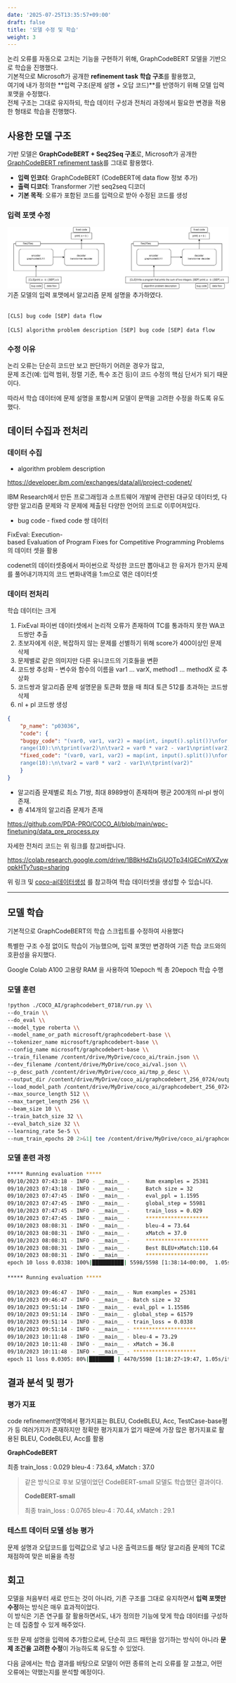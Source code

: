 ```yaml
---
date: '2025-07-25T13:35:57+09:00'
draft: false
title: '모델 수정 및 학습'
weight: 3
---
```


논리 오류를 자동으로 고치는 기능을 구현하기 위해, GraphCodeBERT 모델을 기반으로 학습을 진행했다.  
기본적으로 Microsoft가 공개한 **refinement task 학습 구조**를 활용했고,  
여기에 내가 정의한 **입력 구조(문제 설명 + 오답 코드)**를 반영하기 위해 모델 입력 포맷을 수정했다.  
전체 구조는 그대로 유지하되, 학습 데이터 구성과 전처리 과정에서 필요한 변경을 적용한 형태로 학습을 진행했다.


## 사용한 모델 구조

기반 모델은 **GraphCodeBERT + Seq2Seq 구조**로, Microsoft가 공개한 [GraphCodeBERT refinement task](https://github.com/microsoft/CodeBERT/tree/master/GraphCodeBERT/refinement)를 그대로 활용했다.

- **입력 인코더**: GraphCodeBERT (CodeBERT에 data flow 정보 추가)
- **출력 디코더**: Transformer 기반 seq2seq 디코더
- **기본 목적**: 오류가 포함된 코드를 입력으로 받아 수정된 코드를 생성

### 입력 포맷 수정
![모델_구조_수정](모델_구조_수정.png)
기존 모델의 입력 포맷에서 알고리즘 문제 설명을 추가하였다. 

```

[CLS] bug code [SEP] data flow

[CLS] algorithm problem description [SEP] bug code [SEP] data flow

```

### 수정 이유

논리 오류는 단순히 코드만 보고 판단하기 어려운 경우가 많고,  
문제 조건(예: 입력 범위, 정렬 기준, 특수 조건 등)이 코드 수정의 핵심 단서가 되기 때문이다.  

따라서 학습 데이터에 문제 설명을 포함시켜 모델이 문맥을 고려한 수정을 하도록 유도했다.


## 데이터 수집과 전처리

### 데이터 수집

- algorithm problem description

https://developer.ibm.com/exchanges/data/all/project-codenet/

IBM Research에서 만든 프로그래밍과 소프트웨어 개발에 관련된 대규모 데이터셋, 다양한 알고리즘 문제와 각 문제에 제출된 다양한 언어의 코드로 이루어져있다.

- bug code - fixed code 쌍 데이터

FixEval: Execution-based Evaluation of Program Fixes for Competitive Programming Problems 의 데이터 셋을 활용

codenet의 데이터셋중에서 파이썬으로 작성한 코드만 뽑아내고 한 유저가 한가지 문제를 풀어내기까지의 코드 변화내역을 1:m으로 엮은 데이터셋

### 데이터 전처리

학습 데이터는 크게

1. FixEval 파이썬 데이터셋에서 논리적 오류가 존재하여 TC를 통과하지 못한 WA코드쌍만 추출
2. 초보자에게 쉬운, 복잡하지 않는 문제를 선별하기 위해 score가 400이상인 문제 삭제
3. 문제별로 같은 의미지만 다른 유니코드의 기호들을 변환
4. 코드쌍 추상화 - 변수와 함수의 이름을 var1 ... varX, method1 ... methodX 로 추상화
5. 코드쌍과 알고리즘 문제 설명문을 토큰화 했을 때 최대 토큰 512를 초과하는 코드쌍 삭제
6. nl + pl 코드쌍 생성
```json
{
    "p_name": "p03036",
    "code": {
    "buggy_code": "(var0, var1, var2) = map(int, input().split())\nfor i in
    range(10):\n\tprint(var2)\n\tvar2 = var0 * var2 - var1\nprint(var2)",
    "fixed_code": "(var0, var1, var2) = map(int, input().split())\nfor i in
    range(10):\n\tvar2 = var0 * var2 - var1\n\tprint(var2)"
    }
}
```
* 알고리즘 문제별로 최소 71쌍, 최대 8989쌍이 존재하며 평균 200개의 nl-pl 쌍이 존재.
* 총 414개의 알고리즘 문제가 존재

https://github.com/PDA-PRO/COCO_AI/blob/main/wpc-finetuning/data_pre_process.py

자세한 전처리 코드는 위 링크를 참고바랍니다.

https://colab.research.google.com/drive/1BBkHdZIsGjUOTp34IGECnWXZywopkHTy?usp=sharing

위 링크 및 [coco-ai데이터생성](https://github.com/PDA-PRO/COCO_AI/blob/main/wpc-finetuning/coco-ai_%EB%8D%B0%EC%9D%B4%ED%84%B0%EC%83%9D%EC%84%B1.ipynb) 를 참고하여 학습 데이터셋을 생성할 수 있습니다.

---

## 모델 학습

기본적으로 GraphCodeBERT의 학습 스크립트를 수정하여 사용했다

특별한 구조 수정 없이도 학습이 가능했으며, 입력 포맷만 변경하여 기존 학습 코드와의 호환성을 유지했다.

Google Colab A100 고용량 RAM 을 사용하여 10epoch 씩 총 20epoch 학습 수행
### 모델 훈련

```bash
!python ./COCO_AI/graphcodebert_0718/run.py \\
--do_train \\
--do_eval \\
--model_type roberta \\
--model_name_or_path microsoft/graphcodebert-base \\
--tokenizer_name microsoft/graphcodebert-base \\
--config_name microsoft/graphcodebert-base \\
--train_filename /content/drive/MyDrive/coco_ai/train.json \\
--dev_filename /content/drive/MyDrive/coco_ai/val.json \\
--p_desc_path /content/drive/MyDrive/coco_ai/tmp_p_desc \\
--output_dir /content/drive/MyDrive/coco_ai/graphcodebert_256_0724/output \\
--load_model_path /content/drive/MyDrive/coco_ai/graphcodebert_256_0724/output/checkpoint-last/pytorch_model.bin \\
--max_source_length 512 \\
--max_target_length 256 \\
--beam_size 10 \\
--train_batch_size 32 \\
--eval_batch_size 32 \\
--learning_rate 5e-5 \\
--num_train_epochs 20 2>&1| tee /content/drive/MyDrive/coco_ai/graphcodebert_256_0724/output/train.log

```

### 모델 훈련 과정

```bash
***** Running evaluation *****
09/10/2023 07:43:18 - INFO - __main__ -     Num examples = 25381
09/10/2023 07:43:18 - INFO - __main__ -     Batch size = 32
09/10/2023 07:47:45 - INFO - __main__ -     eval_ppl = 1.1595
09/10/2023 07:47:45 - INFO - __main__ -     global_step = 55981
09/10/2023 07:47:45 - INFO - __main__ -     train_loss = 0.029
09/10/2023 07:47:45 - INFO - __main__ -     ********************
09/10/2023 08:08:31 - INFO - __main__ -     bleu-4 = 73.64 
09/10/2023 08:08:31 - INFO - __main__ -     xMatch = 37.0 
09/10/2023 08:08:31 - INFO - __main__ -     ********************
09/10/2023 08:08:31 - INFO - __main__ -     Best BLEU+xMatch:110.64
09/10/2023 08:08:31 - INFO - __main__ -     ********************
epoch 10 loss 0.0338: 100%|██████████| 5598/5598 [1:38:14<00:00,  1.05s/it]

***** Running evaluation *****

09/10/2023 09:46:47 - INFO - __main__ - Num examples = 25381
09/10/2023 09:46:47 - INFO - __main__ - Batch size = 32
09/10/2023 09:51:14 - INFO - __main__ - eval_ppl = 1.15586
09/10/2023 09:51:14 - INFO - __main__ - global_step = 61579
09/10/2023 09:51:14 - INFO - __main__ - train_loss = 0.0338
09/10/2023 09:51:14 - INFO - __main__ - ********************
09/10/2023 10:11:48 - INFO - __main__ - bleu-4 = 73.29
09/10/2023 10:11:48 - INFO - __main__ - xMatch = 36.8
09/10/2023 10:11:48 - INFO - __main__ - ********************
epoch 11 loss 0.0305: 80%|███████▉ | 4470/5598 [1:18:27<19:47, 1.05s/it]
```

## 결과 분석 및 평가

### 평가 지표

code refinement영역에서 평가지표는 BLEU, CodeBLEU, Acc, TestCase-base평가 등 여러가지가 존재하지만 정확한 평가지표가 없기 때문에 가장 많은 평가지표로 활용된 BLEU, CodeBLEU, Acc를 활용

**GraphCodeBERT**

최종 train_loss : 0.029 bleu-4 : 73.64, xMatch : 37.0


> 같은 방식으로 후보 모델이었던 CodeBERT-small 모델도 학습했던 결과이다.
>
>**CodeBERT-small**
>
>최종 train_loss : 0.0765 bleu-4 : 70.44, xMatch : 29.1

### 테스트 데이터 모델 성능 평가

문제 설명과 오답코드를 입력값으로 넣고 나온 출력코드를 해당 알고리즘 문제의 TC로 채점하여 맞은 비율을 측정

## 회고

모델을 처음부터 새로 만드는 것이 아니라, 기존 구조를 그대로 유지하면서 **입력 포맷만 수정**하는 방식은 매우 효과적이었다.  
이 방식은 기존 연구를 잘 활용하면서도, 내가 정의한 기능에 맞게 학습 데이터를 구성하는 데 집중할 수 있게 해주었다.

또한 문제 설명을 입력에 추가함으로써, 단순히 코드 패턴을 암기하는 방식이 아니라 **문제 조건을 고려한 수정**이 가능하도록 유도할 수 있었다.

다음 글에서는 학습 결과를 바탕으로 모델이 어떤 종류의 논리 오류를 잘 고쳤고, 어떤 오류에는 약했는지를 분석할 예정이다.
